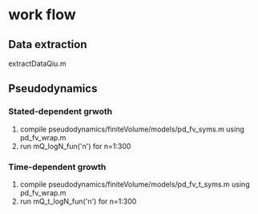 # work flow

## Data extraction
extractDataQiu.m

## Pseudodynamics
### Stated-dependent grwoth
1. compile pseudodynamics/finiteVolume/models/pd_fv_syms.m using pd_fv_wrap.m
2. run mQ_logN_fun('n') for n=1:300

### Time-dependent growth
1. compile pseudodynamics/finiteVolume/models/pd_fv_t_syms.m using pd_fv_wrap.m
2. run mQ_t_logN_fun('n') for n=1:300
